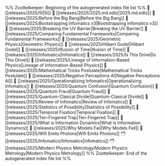 %% Zoottelkeeper: Beginning of the autogenerated index file list  %%
📄 [[releases/2025/5I|5I]]
📄 [[releases/2025/2025.md.edtz|2025.md.edtz]]
📄 [[releases/2025/Before the Big Bang|Before the Big Bang]]
📄 [[releases/2025/Bootstrapping Infomatics v3|Bootstrapping Infomatics v3]]
📄 [[releases/2025/Breaking the UV Barrier|Breaking the UV Barrier]]
📄 [[releases/2025/Comparing Fundamental Frameworks|Comparing Fundamental Frameworks]]
📄 [[releases/2025/Geometric Physics|Geometric Physics]]
📄 [[releases/2025/Hilbert Godel|Hilbert Godel]]
📄 [[releases/2025/Illusion of Time|Illusion of Time]]
📄 [[releases/2025/Infomatics|Infomatics]]
📄 [[releases/2025/Is This Drivel|Is This Drivel]]
📄 [[releases/2025/Lineage of Information-Based Physics|Lineage of Information-Based Physics]]
📄 [[releases/2025/Mathematical Tricks Postulate|Mathematical Tricks Postulate]]
📄 [[releases/2025/Negative Perceptions AI|Negative Perceptions AI]]
📄 [[releases/2025/Operationalizing Infomatics|Operationalizing Infomatics]]
📄 [[releases/2025/Quantum Confusion|Quantum Confusion]]
📄 [[releases/2025/Quantum Fraud|Quantum Fraud]]
📄 [[releases/2025/Quantum-Clasical Divide|Quantum-Clasical Divide]]
📄 [[releases/2025/Review of Infomatics|Review of Infomatics]]
📄 [[releases/2025/Statistics of Possibility|Statistics of Possibility]]
📄 [[releases/2025/Temporal Fixation|Temporal Fixation]]
📄 [[releases/2025/Ten-Fingered Trap|Ten-Fingered Trap]]
📄 [[releases/2025/What is Information Dynamics|What is Information Dynamics]]
📄 [[releases/2025/Why Models Fail|Why Models Fail]]
📄 [[releases/2025/Wifi Emits Photons|Wifi Emits Photons]]
🗂️ [[releases/2025/Infomatics/Infomatics|Infomatics]]
🗂️ [[releases/2025/Modern Physics Metrology/Modern Physics Metrology|Modern Physics Metrology]]
%% Zoottelkeeper: End of the autogenerated index file list  %%
